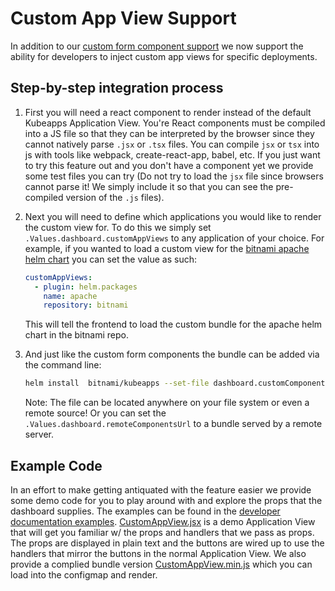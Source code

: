 # Custom App View Support

In addition to our [custom form component support](https://github.com/vmware-tanzu/kubeapps/blob/site-new/site/content/docs/latest/howto/custom-form-component-support.md) we now support the ability for developers to inject custom app views for specific deployments.

## Step-by-step integration process

1. First you will need a react component to render instead of the default Kubeapps Application View. You're React components must be compiled into a JS file so that they can be interpreted by the browser since they cannot natively parse `.jsx` or `.tsx` files. You can compile `jsx` or `tsx` into js with tools like webpack, create-react-app, babel, etc. If you just want to try this feature out and you don't have a component yet we provide some test files you can try (Do not try to load the `jsx` file since browsers cannot parse it! We simply include it so that you can see the pre-compiled version of the `.js` files).

1. Next you will need to define which applications you would like to render the custom view for. To do this we simply set `.Values.dashboard.customAppViews` to any application of your choice. For example, if you wanted to load a custom view for the [bitnami apache helm chart](https://github.com/bitnami/charts/tree/master/bitnami/apache) you can set the value as such:

   ```yaml
   customAppViews:
     - plugin: helm.packages
       name: apache
       repository: bitnami
   ```

   This will tell the frontend to load the custom bundle for the apache helm chart in the bitnami repo.

1. And just like the custom form components the bundle can be added via the command line:

   ```bash
   helm install  bitnami/kubeapps --set-file dashboard.customComponents=*path to file* <other_flags>
   ```

   Note: The file can be located anywhere on your file system or even a remote source!
   Or you can set the `.Values.dashboard.remoteComponentsUrl` to a bundle served by a remote server.

## Example Code

In an effort to make getting antiquated with the feature easier we provide some demo code for you to play around with and explore the props that the dashboard supplies. The examples can be found in the [developer documentation examples](https://github.com/vmware-tanzu/kubeapps/tree/site-new/site/content/docs/latest/reference/examples). [CustomAppView.jsx](https://github.com/vmware-tanzu/kubeapps/blob/site-new/site/content/docs/latest/reference/examples/CustomAppView.jsx) is a demo Application View that will get you familiar w/ the props and handlers that we pass as props. The props are displayed in plain text and the buttons are wired up to use the handlers that mirror the buttons in the normal Application View. We also provide a complied bundle version [CustomAppView.min.js](https://github.com/vmware-tanzu/kubeapps/blob/site-new/site/content/docs/latest/reference/examples/CustomAppView.min.js) which you can load into the configmap and render.
